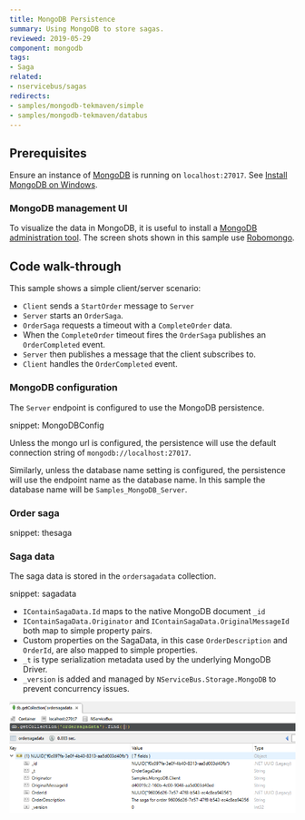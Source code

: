 ```yaml
---
title: MongoDB Persistence
summary: Using MongoDB to store sagas.
reviewed: 2019-05-29
component: mongodb
tags:
- Saga
related:
- nservicebus/sagas
redirects:
- samples/mongodb-tekmaven/simple
- samples/mongodb-tekmaven/databus
---
```



## Prerequisites

Ensure an instance of [MongoDB](https://www.mongodb.com/) is running on `localhost:27017`. See [Install MongoDB on Windows](https://docs.mongodb.com/manual/tutorial/install-mongodb-on-windows/).


### MongoDB management UI

To visualize the data in MongoDB, it is useful to install a [MongoDB administration tool](https://docs.mongodb.com/ecosystem/tools/). The screen shots shown in this sample use [Robomongo](https://robomongo.org/).


## Code walk-through

This sample shows a simple client/server scenario:

 * `Client` sends a `StartOrder` message to `Server`
 * `Server` starts an `OrderSaga`.
 * `OrderSaga` requests a timeout with a `CompleteOrder` data.
 * When the `CompleteOrder` timeout fires the `OrderSaga` publishes an `OrderCompleted` event.
 * `Server` then publishes a message that the client subscribes to.
 * `Client` handles the `OrderCompleted` event.


### MongoDB configuration

The `Server` endpoint is configured to use the MongoDB persistence.

snippet: MongoDBConfig

Unless the mongo url is configured, the persistence will use the default connection string of `mongodb://localhost:27017`. 

Similarly, unless the database name setting is configured, the persistence will use the endpoint name as the database name. In this sample the database name will be `Samples_MongoDB_Server`.

### Order saga

snippet: thesaga


### Saga data

The saga data is stored in the `ordersagadata` collection.

snippet: sagadata

 * `IContainSagaData.Id` maps to the native MongoDB document `_id`
 * `IContainSagaData.Originator` and `IContainSagaData.OriginalMessageId` both map to simple property pairs.
 * Custom properties on the SagaData, in this case `OrderDescription` and `OrderId`, are also mapped to simple properties.
 * `_t` is type serialization metadata used by the underlying MongoDB Driver.
 * `_version` is added and managed by `NServiceBus.Storage.MongoDB` to prevent concurrency issues.

![](sagadata.png)